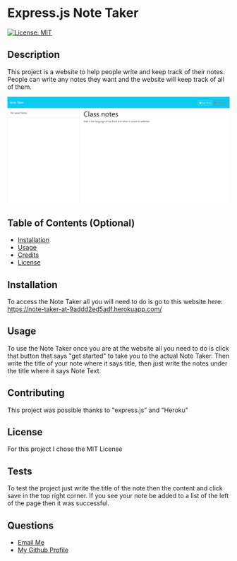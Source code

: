 # Express.js Note Taker

  [![License: MIT](https://img.shields.io/badge/License-MIT-yellow.svg)](https://opensource.org/licenses/MIT)

## Description

This project is a website to help people write and keep track of their notes. People can write any notes they want and the website will keep track of all of them.

![alt text](./public/assets/img/Screenshot%202024-03-14%20183103.png)

## Table of Contents (Optional)


- [Installation](#installation)
- [Usage](#usage)
- [Credits](#credits)
- [License](#license)

## Installation

To access the Note Taker all you will need to do is go to this website here: https://note-taker-at-9addd2ed5adf.herokuapp.com/

## Usage

To use the Note Taker once you are at the website all you need to do is click that button that says "get started" to take you to the actual Note Taker. Then write the title of your note where it says title, then just write the notes under the title where it says Note Text.    

## Contributing

This project was possible thanks to "express.js" and "Heroku"

## License

For this project I chose the MIT License

## Tests

To test the project just write the title of the note then the content and click save in the top right corner. If you see your note be added to a list of the left of the page then it was successful.

## Questions
<ul>
  <li> <a href='mailto://tavaresaxel95@gmail.com?subject="contact me"&body="Hello"'> Email Me </a></li>
  <li> <a href='https://github.com/tavaresaxel'> My Github Profile </a> </li>
</ul>

